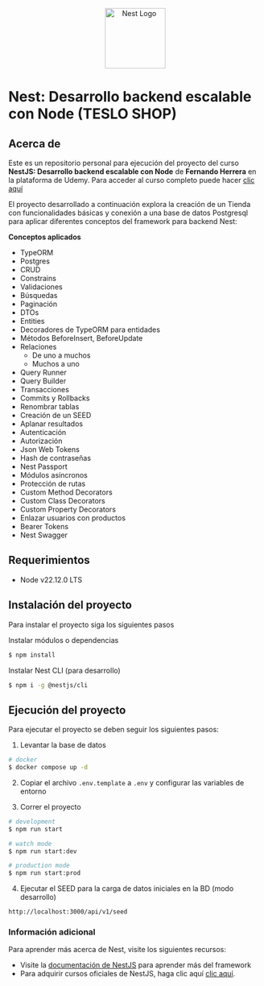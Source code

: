<p align="center">
  <a href="http://nestjs.com/" target="blank"><img src="https://nestjs.com/img/logo-small.svg" width="120" alt="Nest Logo" /></a>
</p>

# Nest: Desarrollo backend escalable con Node (TESLO SHOP)

## Acerca de

Este es un repositorio personal para ejecución del proyecto del curso **NestJS: Desarrollo backend escalable con Node** de **Fernando Herrera** en la plataforma de Udemy. Para acceder al curso completo puede hacer [clic aquí](https://www.udemy.com/course/nest-framework/)

El proyecto desarrollado a continuación explora la creación de un Tienda con funcionalidades básicas y conexión a una base de datos Postgresql para aplicar diferentes conceptos del framework para backend Nest:

**Conceptos aplicados**

- TypeORM
- Postgres
- CRUD
- Constrains
- Validaciones
- Búsquedas
- Paginación
- DTOs
- Entities
- Decoradores de TypeORM para entidades
- Métodos BeforeInsert, BeforeUpdate
- Relaciones
  - De uno a muchos
  - Muchos a uno
- Query Runner
- Query Builder
- Transacciones
- Commits y Rollbacks
- Renombrar tablas
- Creación de un SEED
- Aplanar resultados
- Autenticación
- Autorización
- Json Web Tokens
- Hash de contraseñas
- Nest Passport
- Módulos asíncronos
- Protección de rutas
- Custom Method Decorators
- Custom Class Decorators
- Custom Property Decorators
- Enlazar usuarios con productos
- Bearer Tokens
- Nest Swagger

## Requerimientos

- Node v22.12.0 LTS

## Instalación del proyecto

Para instalar el proyecto siga los siguientes pasos

Instalar módulos o dependencias

```bash
$ npm install
```

Instalar Nest CLI (para desarrollo)

```bash
$ npm i -g @nestjs/cli
```

## Ejecución del proyecto

Para ejecutar el proyecto se deben seguir los siguientes pasos:

1. Levantar la base de datos

```bash
# docker
$ docker compose up -d
```

2. Copiar el archivo `.env.template` a `.env` y configurar las variables de entorno

3. Correr el proyecto

```bash
# development
$ npm run start

# watch mode
$ npm run start:dev

# production mode
$ npm run start:prod

```

4. Ejecutar el SEED para la carga de datos iniciales en la BD (modo desarrollo)

```
http://localhost:3000/api/v1/seed
```

### Información adicional

Para aprender más acerca de Nest, visite los siguientes recursos:

- Visite la [documentación de NestJS](https://docs.nestjs.com) para aprender más del framework
- Para adquirir cursos oficiales de NestJS, haga clic aquí [clic aquí](https://courses.nestjs.com/).
